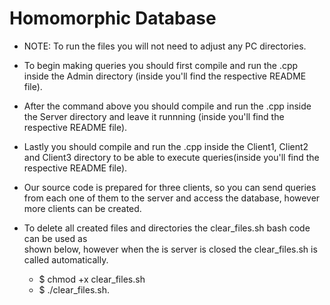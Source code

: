 # Homomorphic Database

- NOTE: To run the files you will not need to adjust any PC directories.

- To begin making queries you should first compile and run the .cpp inside the
Admin directory (inside you'll find the respective README file).

- After the command above you should compile and run the .cpp inside the
Server directory and leave it runnning (inside you'll find the respective README file).

- Lastly you should compile and run the .cpp inside the Client1, Client2 and Client3
directory to be able to execute queries(inside you'll find the respective README file).

- Our source code is prepared for three clients, so you can send queries from each one of
them to the server and access the database, however more clients can be created.

- To delete all created files and directories the clear_files.sh bash code can be used as  
shown below, however when the is server is closed the clear_files.sh is called 
automatically.
    - $ chmod +x clear_files.sh
    - $ ./clear_files.sh.

